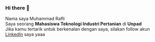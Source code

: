 ### Hi there 👋

Nama saya Muhammad Rafli  
Saya seorang **Mahasiswa Teknologi Industri Pertanian** di **Unpad**  
Jika kamu tertarik untuk berkenalan dengan saya, silakan follow akun [LinkedIn](https://www.linkedin.com/in/muhammad-rafli-4588201b2/) saya yaaa
